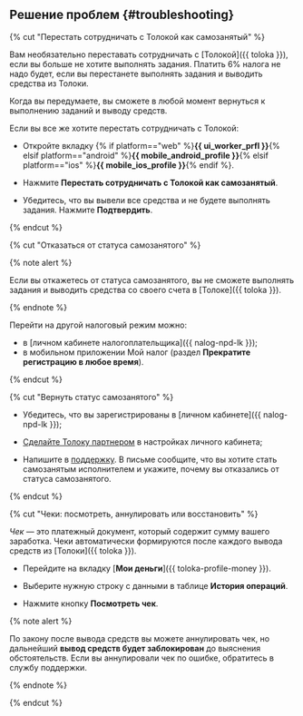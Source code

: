 ## Решение проблем {#troubleshooting}

{% cut "Перестать сотрудничать с Толокой как самозанятый" %}

Вам необязательно переставать сотрудничать с [Толокой]({{ toloka }}), если вы больше не хотите выполнять задания. Платить 6% налога не надо будет, если вы перестанете выполнять задания и выводить средства из Толоки.

Когда вы передумаете, вы сможете в любой момент вернуться к выполнению заданий и выводу средств.

Если вы все же хотите перестать сотрудничать с Толокой:


  * Откройте вкладку {% if platform=="web" %}**{{ ui_worker_prfl }}**{% elsif platform=="android" %}**{{ mobile_android_profile }}**{% elsif platform=="ios" %}**{{ mobile_ios_profile }}**{% endif %}.

  * Нажмите **Перестать сотрудничать с Толокой как самозанятый**.

  * Убедитесь, что вы вывели все средства и не будете выполнять задания. Нажмите **Подтвердить**.


{% endcut %}

{% cut "Отказаться от статуса самозанятого" %}

{% note alert %}

Если вы откажетесь от статуса самозанятого, вы не сможете выполнять задания и выводить средства со своего счета в [Толоке]({{ toloka }}).

{% endnote %}

Перейти на другой налоговый режим можно:

- в [личном кабинете налогоплательщика]({{ nalog-npd-lk }});
- в мобильном приложении Мой налог (раздел **Прекратите регистрацию в любое время**).

{% endcut %}

{% cut "Вернуть статус самозанятого" %}

  * Убедитесь, что вы зарегистрированы в [личном кабинете]({{ nalog-npd-lk }});

  * [Сделайте Толоку партнером](../self-employed/accept-status.dita#accept-status/section_f3t_j4p_bmb) в настройках личного кабинета;

  * Напишите в [поддержку](../troubleshooting/troubleshooting.dita). В письме сообщите, что вы хотите стать самозанятым исполнителем и укажите, почему вы отказались от статуса самозанятого.

{% endcut %}

{% cut "Чеки: посмотреть, аннулировать или восстановить" %}

_Чек_ — это платежный документ, который содержит сумму вашего заработка. Чеки автоматически формируются после каждого вывода средств из [Толоки]({{ toloka }}).

  * Перейдите на вкладку [**Мои деньги**]({{ toloka-profile-money }}).

  * Выберите нужную строку с данными в таблице **История операций**.

  * Нажмите кнопку **Посмотреть чек**.

{% note alert %}

По закону после вывода средств вы можете аннулировать чек, но дальнейший **вывод средств будет заблокирован** до выяснения обстоятельств. Если вы аннулировали чек по ошибке, обратитесь в службу поддержки.

{% endnote %}

{% endcut %}
